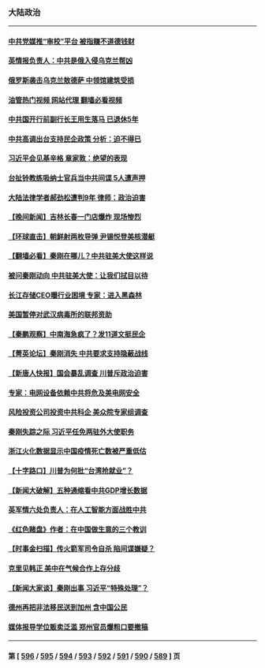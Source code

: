 ### 大陆政治
---
#### [中共党媒推“审校”平台 被指赚不道德钱财](../../pages/ncid277/n14038501.md?07210045) 
#### [英情报负责人：中共是俄入侵乌克兰帮凶](../../pages/ncid277/n14038665.md?07210045) 
#### [俄罗斯袭击乌克兰敖德萨 中领馆建筑受损](../../pages/ncid277/n14038610.md?07210045) 
#### [油管热门视频 网站代理 翻墙必看视频](http://138.2.39.72:81/youtube.html?epic-marker?07210045)
#### [中共国开行前副行长王用生落马 已退休5年](../../pages/ncid277/n14038477.md?07210045) 
#### [中共高调出台支持民企政策 分析：迫不得已](../../pages/ncid277/n14038449.md?07210045) 
#### [习近平会见基辛格 章家敦：绝望的表现](../../pages/ncid277/n14038604.md?07210045) 
#### [台扯铃教练吸纳士官兵当中共间谍 5人遭声押](../../pages/ncid277/n14038197.md?07210045) 
#### [大陆法律学者郝劲松遭判9年 律师：政治迫害](../../pages/ncid277/n14038452.md?07210045) 
#### [【晚间新闻】吉林长春一门店爆炸 现场惨烈](../../pages/ncid277/n14038419.md?07210045) 
#### [【环球直击】朝鲜射两枚导弹 尹锡悦登美核潜艇](../../pages/ncid277/n14037946.md?07210045) 
#### [【翻墙必看】秦刚在哪儿？中共驻美大使这样说](../../pages/ncid277/n14038240.md?07210045) 
#### [被问秦刚动向 中共驻美大使：让我们拭目以待](../../pages/ncid277/n14038081.md?07210045) 
#### [长江存储CEO曝行业困境 专家：进入黑森林](../../pages/ncid277/n14038039.md?07210045) 
#### [美国暂停对武汉病毒所的联邦资助](../../pages/ncid277/n14037988.md?07210045) 
#### [【秦鹏观察】中南海急疯了？发11道文挺民企](../../pages/ncid277/n14038013.md?07210045) 
#### [【菁英论坛】秦刚消失 中共要求支持隐蔽战线](../../pages/ncid277/n14037978.md?07210045) 
#### [【新唐人快报】国会暴乱调查 川普斥政治迫害](../../pages/ncid277/n14037991.md?07210045) 
#### [专家：电网设备依赖中共将危及美电网安全](../../pages/ncid277/n14037969.md?07210045) 
#### [风险投资公司投资中共科企 美众院专家组调查](../../pages/ncid277/n14037907.md?07210045) 
#### [秦刚失踪之际 习近平任免两驻外大使职务](../../pages/ncid277/n14037044.md?07210045) 
#### [浙江火化数据显示中国疫情死亡数被严重低估](../../pages/ncid277/n14037925.md?07210045) 
#### [【十字路口】川普为何批“台湾抢就业”？](../../pages/ncid277/n14037749.md?07210045) 
#### [【新闻大破解】五种通缩看中共GDP增长数据](../../pages/ncid277/n14037746.md?07210045) 
#### [英军情六处负责人：在人工智能方面战胜中共](../../pages/ncid277/n14037838.md?07210045) 
#### [《红色赌盘》作者：在中国做生意的三个教训](../../pages/ncid277/n14037766.md?07210045) 
#### [【时事金扫描】传火箭军司令自杀 陷间谍嫌疑？](../../pages/ncid277/n14037711.md?07210045) 
#### [克里见韩正 美中在气候合作上存分歧](../../pages/ncid277/n14037762.md?07210045) 
#### [【新闻大家谈】秦刚出事 习近平“特殊处理”？](../../pages/ncid277/n14037727.md?07210045) 
#### [德州再把非法移民送到加州 含中国公民](../../pages/ncid277/n14037706.md?07210045) 
#### [媒体报导学位贩卖泛滥 郑州官员爆粗口要撤稿](../../pages/ncid277/n14037627.md?07210045) 

---
#### 第 [ [596](./596.md?07210045) / [595](./595.md?07210045) / [594](./594.md?07210045) / [593](./593.md?07210045) / [592](./592.md?07210045) / [591](./591.md?07210045) / [590](./590.md?07210045) / [589](./589.md?07210045) ] 页
